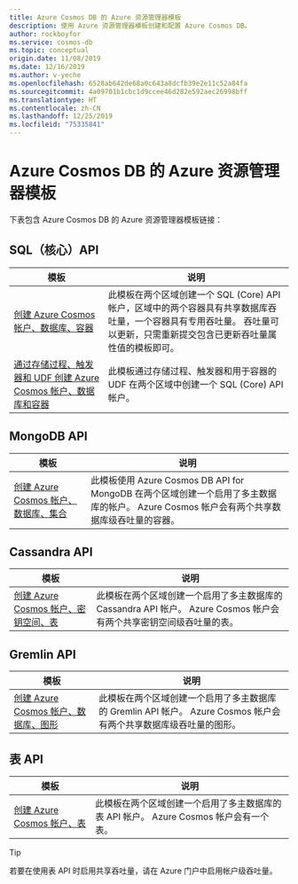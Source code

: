 ```yaml
---
title: Azure Cosmos DB 的 Azure 资源管理器模板
description: 使用 Azure 资源管理器模板创建和配置 Azure Cosmos DB。
author: rockboyfor
ms.service: cosmos-db
ms.topic: conceptual
origin.date: 11/08/2019
ms.date: 12/16/2019
ms.author: v-yeche
ms.openlocfilehash: 6528ab642de68a0c643a8dcfb39e2e11c52a84fa
ms.sourcegitcommit: 4a09701b1cbc1d9ccee46d282e592aec26998bff
ms.translationtype: HT
ms.contentlocale: zh-CN
ms.lasthandoff: 12/25/2019
ms.locfileid: "75335841"
---
```

<!--Verify successfully-->
# <a name="azure-resource-manager-templates-for-azure-cosmos-db"></a>Azure Cosmos DB 的 Azure 资源管理器模板

下表包含 Azure Cosmos DB 的 Azure 资源管理器模板链接：

## <a name="sql-core-api"></a>SQL（核心）API

|**模板**|**说明**|
|---|---|
|[创建 Azure Cosmos 帐户、数据库、容器](manage-sql-with-resource-manager.md#create-resource) | 此模板在两个区域创建一个 SQL (Core) API 帐户，区域中的两个容器具有共享数据库吞吐量，一个容器具有专用吞吐量。 吞吐量可以更新，只需重新提交包含已更新吞吐量属性值的模板即可。 |
|[通过存储过程、触发器和 UDF 创建 Azure Cosmos 帐户、数据库和容器](manage-sql-with-resource-manager.md#create-sproc) | 此模板通过存储过程、触发器和用于容器的 UDF 在两个区域中创建一个 SQL (Core) API 帐户。 |

## <a name="mongodb-api"></a>MongoDB API

|**模板**|**说明**|
|---| ---|
|[创建 Azure Cosmos 帐户、数据库、集合](manage-mongodb-with-resource-manager.md#create-resource) | 此模板使用 Azure Cosmos DB API for MongoDB 在两个区域创建一个启用了多主数据库的帐户。 Azure Cosmos 帐户会有两个共享数据库级吞吐量的容器。 |

## <a name="cassandra-api"></a>Cassandra API

|**模板**|**说明**|
|---| ---|
|[创建 Azure Cosmos 帐户、密钥空间、表](manage-cassandra-with-resource-manager.md#create-resource) | 此模板在两个区域创建一个启用了多主数据库的 Cassandra API 帐户。 Azure Cosmos 帐户会有两个共享密钥空间级吞吐量的表。 |

## <a name="gremlin-api"></a>Gremlin API

|**模板**|**说明**|
|---| ---|
|[创建 Azure Cosmos 帐户、数据库、图形](manage-gremlin-with-resource-manager.md#create-resource) | 此模板在两个区域创建一个启用了多主数据库的 Gremlin API 帐户。 Azure Cosmos 帐户会有两个共享数据库级吞吐量的图形。 |

## <a name="table-api"></a>表 API

|**模板**|**说明**|
|---| ---|
|[创建 Azure Cosmos 帐户、表](manage-table-with-resource-manager.md#create-resource) | 此模板在两个区域创建一个启用了多主数据库的表 API 帐户。 Azure Cosmos 帐户会有一个表。 |

> [!TIP]
> 若要在使用表 API 时启用共享吞吐量，请在 Azure 门户中启用帐户级吞吐量。

<!--Not Available on [ARM reference for Azure Cosmos DB](https://docs.microsoft.com/azure/templates/microsoft.documentdb/allversions)-->
<!--Update_Description: wording update, update link -->